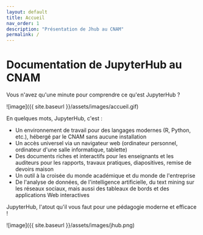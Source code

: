 ```yaml
---
layout: default
title: Accueil 
nav_order: 1
description: "Présentation de Jhub au CNAM"
permalink: /
---
```


# Documentation de JupyterHub au CNAM

Vous n'avez qu'une minute pour comprendre ce qu'est JupyterHub ?

![image]({{ site.baseurl }}/assets/images/accueil.gif)

En quelques mots, JupyterHub, c'est :

* Un environnement de travail pour des langages modernes (R, Python, etc.),
  hébergé par le CNAM sans aucune installation
* Un accès universel via un navigateur web (ordinateur personnel,
  ordinateur d'une salle informatique, tablette)
* Des documents riches et interactifs pour les enseignants et les
  auditeurs pour les rapports, travaux pratiques, diapositives, remise
  de devoirs maison
* Un outil à la croisée du monde académique et du monde de
  l'entreprise
* De l'analyse de données, de l'intelligence artificielle, du text mining sur les
  réseaux sociaux, mais aussi des tableaux de bords et des applications Web interactives

JupyterHub, l'atout qu'il vous faut pour une pédagogie moderne et efficace !

![image]({{ site.baseurl }}/assets/images/jhub.png)
